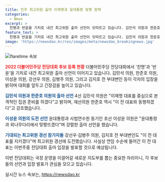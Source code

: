 ```yaml
---
title: 민주 최고위원 출마 이재명과 윤대통령 맞짱 함께
categories:
  - News
excerpt: >
  친명과 반윤을 기치로 내건 최고위원 출마 선언이 잇따르고 있습니다. 김민석 의원과 한준호 의원은 이재명 대표를 지지하며 출사표를 냈고, 초선 이성윤 의원은 윤대통령과의 맞짱을 선언했습니다. 이 전 대표는 연임 수순에 들어가며 전당대회 출마 입장을 발표할 것으로 전망됩니다. #민주 #전당대회 #출마
feature_text: >
  친명과 반윤을 기치로 내건 최고위원 출마 선언이 잇따르고 있습니다. 김민석 의원과 한준호 의원은 이재명 대표를 지지하며 출사표를 냈고, 초선 이성윤 의원은 윤대통령과의 맞짱을 선언했습니다. 이 전 대표는 연임 수순에 들어가며 전당대회 출마 입장을 발표할 것으로 전망됩니다. #민주 #전당대회 #출마
image: 'https://newsdao.kr/res/images/meta/newsdao_breakingnews.jpg'
---
```


<p><img src="https://newsdao.kr/res/images/meta/newsdao_breakingnews.jpg" alt="flaretime 속보" /></p>

<p><b><span style="color: #ee2323;">2022 더불어민주당 전당대회 후보 등록 현황</span></b>
더불어민주당 전당대회에서 '친명'과 '반윤'을 기치로 내건 최고위원 출마 선언이 이어지고 있습니다. 김민석 의원, 한준호 의원, 이성윤 의원, 강선우 의원, 김병주 의원, 그리고 김지호 전 부대변인 등이 각자의 입장을 밝히며 대회를 앞두고 긴장감을 높이고 있습니다.</p>

<p><b><span style="color: #1a5490;">김민석 의원과 한준호 의원의 출마 선언</span></b>
4선 김민석 의원은 "이재명 대표를 중심으로 본격적인 집권 준비를 하겠다"고 밝히며, 재선의원 한준호 역시 "이 전 대표와 동행하겠다"고 강조했습니다.</p>

<p><b><span style="color: #1a5490;">이성윤 의원의 도전 선언</span></b>
윤대통령과 사법연수원 동기인 초선 이성윤 의원은 "윤대통령과 외나무다리에서 맞짱뜨겠다"며 강렬한 출마 선언을 했습니다.</p>

<p><b><span style="color: #1a5490;">기대되는 최고위원 경선 참가자들</span></b>
강선우·김병주 의원, 김지호 전 부대변인도 "이 전 대표를 지키겠다"며 최고위원 경선에 도전했습니다. 사실상 연임 수순에 들어간 이 전 대표는 이번주중 전당대회 출마 입장을 발표할 것으로 예상됩니다.</p>

<p>이번 전당대회는 국정 운영을 이끌어갈 새로운 지도부를 뽑는 중요한 자리이니, 각 후보들의 선언과 입장 발표가 관심을 모으고 있습니다.</p>
실시간 뉴스 속보는, <a href="https://newsdao.kr" rel="dofollow">https://newsdao.kr</a>


